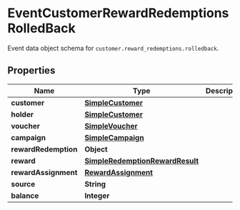 

# EventCustomerRewardRedemptionsRolledBack

Event data object schema for `customer.reward_redemptions.rolledback`.

## Properties

| Name | Type | Description | Notes |
|------------ | ------------- | ------------- | -------------|
|**customer** | [**SimpleCustomer**](SimpleCustomer.md) |  |  [optional] |
|**holder** | [**SimpleCustomer**](SimpleCustomer.md) |  |  [optional] |
|**voucher** | [**SimpleVoucher**](SimpleVoucher.md) |  |  [optional] |
|**campaign** | [**SimpleCampaign**](SimpleCampaign.md) |  |  [optional] |
|**rewardRedemption** | **Object** |  |  [optional] |
|**reward** | [**SimpleRedemptionRewardResult**](SimpleRedemptionRewardResult.md) |  |  [optional] |
|**rewardAssignment** | [**RewardAssignment**](RewardAssignment.md) |  |  [optional] |
|**source** | **String** |  |  [optional] |
|**balance** | **Integer** |  |  [optional] |



